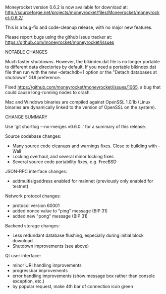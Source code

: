 Moneyrocket version 0.6.2 is now available for download at:
http://sourceforge.net/projects/moneyrocket/files/Moneyrocket/moneyrocket-0.6.2/

This is a bug-fix and code-cleanup release, with no major new features.

Please report bugs using the github issue tracker at:
https://github.com/moneyrocket/moneyrocket/issues


NOTABLE CHANGES

Much faster shutdowns. However, the blkindex.dat file is no longer
portable to different data directories by default. If you need a
portable blkindex.dat file then run with the new -detachdb=1 option
or the "Detach databases at shutdown" GUI preference.

Fixed https://github.com/moneyrocket/moneyrocket/issues/1065, a bug that
could cause long-running nodes to crash.

Mac and Windows binaries are compiled against OpenSSL 1.0.1b (Linux
binaries are dynamically linked to the version of OpenSSL on the system).


CHANGE SUMMARY

Use 'git shortlog --no-merges v0.6.0..' for a summary of this release.

Source codebase changes:
- Many source code cleanups and warnings fixes.  Close to building with -Wall
- Locking overhaul, and several minor locking fixes
- Several source code portability fixes, e.g. FreeBSD

JSON-RPC interface changes:
- addmultisigaddress enabled for mainnet (previously only enabled for testnet)

Network protocol changes:
- protocol version 60001
- added nonce value to "ping" message (BIP 31)
- added new "pong" message (BIP 31)

Backend storage changes:
- Less redundant database flushing, especially during initial block download
- Shutdown improvements (see above)

Qt user interface:
- minor URI handling improvements
- progressbar improvements
- error handling improvements (show message box rather than console exception,
etc.)
- by popular request, make 4th bar of connection icon green
